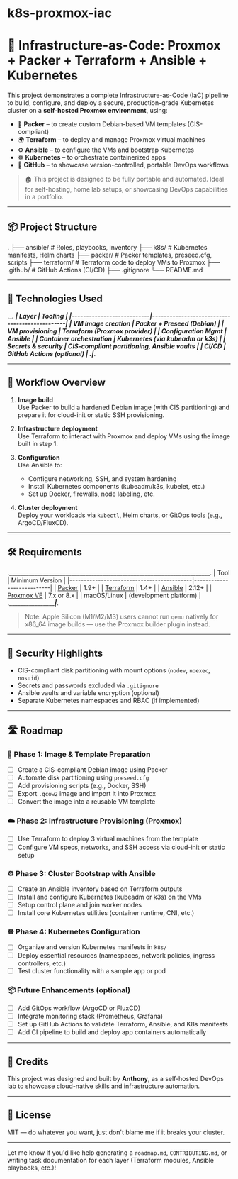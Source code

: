 # k8s-proxmox-iac

# 🔧 Infrastructure-as-Code: Proxmox + Packer + Terraform + Ansible + Kubernetes

This project demonstrates a complete Infrastructure-as-Code (IaC) pipeline to build, configure, and deploy a secure, production-grade Kubernetes cluster on a **self-hosted Proxmox environment**, using:

- 🧱 **Packer** – to create custom Debian-based VM templates (CIS-compliant)
- 🌍 **Terraform** – to deploy and manage Proxmox virtual machines
- ⚙️ **Ansible** – to configure the VMs and bootstrap Kubernetes
- ☸️ **Kubernetes** – to orchestrate containerized apps
- 🚀 **GitHub** – to showcase version-controlled, portable DevOps workflows

> 🏠 This project is designed to be fully portable and automated. Ideal for self-hosting, home lab setups, or showcasing DevOps capabilities in a portfolio.

---

## 📦 Project Structure
.
├── ansible/ # Roles, playbooks, inventory
├── k8s/ # Kubernetes manifests, Helm charts
├── packer/ # Packer templates, preseed.cfg, scripts
├── terraform/ # Terraform code to deploy VMs to Proxmox
├── .github/ # GitHub Actions (CI/CD)
├── .gitignore
└── README.md


---

## 🧰 Technologies Used

.___________________________________________________________________________.
| Layer                     | Tooling                                       |
|---------------------------|-----------------------------------------------|
| VM image creation         | Packer + Preseed (Debian)                     |
| VM provisioning           | Terraform (Proxmox provider)                  |
| Configuration Mgmt        | Ansible                                       |
| Container orchestration   | Kubernetes (via kubeadm or k3s)               |
| Secrets & security        | CIS-compliant partitioning, Ansible vaults    |
| CI/CD                     | GitHub Actions (optional)                     |
.___________________________|_______________________________________________.

---

## 🚀 Workflow Overview

1. **Image build**  
   Use Packer to build a hardened Debian image (with CIS partitioning) and prepare it for cloud-init or static SSH provisioning.

2. **Infrastructure deployment**  
   Use Terraform to interact with Proxmox and deploy VMs using the image built in step 1.

3. **Configuration**  
   Use Ansible to:
   - Configure networking, SSH, and system hardening
   - Install Kubernetes components (kubeadm/k3s, kubelet, etc.)
   - Set up Docker, firewalls, node labeling, etc.

4. **Cluster deployment**  
   Deploy your workloads via `kubectl`, Helm charts, or GitOps tools (e.g., ArgoCD/FluxCD).

---

## 🛠️ Requirements

._______________________________________________________________________.
| Tool                                      | Minimum Version           |
|-------------------------------------------|---------------------------|
| [Packer](https://www.packer.io/)          | 1.9+                      |
| [Terraform](https://www.terraform.io/)    | 1.4+                      |
| [Ansible](https://www.ansible.com/)       | 2.12+                     |
| [Proxmox VE](https://www.proxmox.com/)    | 7.x or 8.x                |
| macOS/Linux                               | (development platform)    |
.___________________________________________|___________________________.

> Note: Apple Silicon (M1/M2/M3) users cannot run `qemu` natively for x86_64 image builds — use the Proxmox builder plugin instead.

---

## 🔐 Security Highlights

- CIS-compliant disk partitioning with mount options (`nodev`, `noexec`, `nosuid`)
- Secrets and passwords excluded via `.gitignore`
- Ansible vaults and variable encryption (optional)
- Separate Kubernetes namespaces and RBAC (if implemented)

---

## 🛣️ Roadmap

### 🔨 Phase 1: Image & Template Preparation
- [ ] Create a CIS-compliant Debian image using Packer
- [ ] Automate disk partitioning using `preseed.cfg`
- [ ] Add provisioning scripts (e.g., Docker, SSH)
- [ ] Export `.qcow2` image and import it into Proxmox
- [ ] Convert the image into a reusable VM template

### ☁️ Phase 2: Infrastructure Provisioning (Proxmox)
- [ ] Use Terraform to deploy 3 virtual machines from the template
- [ ] Configure VM specs, networks, and SSH access via cloud-init or static setup

### ⚙️ Phase 3: Cluster Bootstrap with Ansible
- [ ] Create an Ansible inventory based on Terraform outputs
- [ ] Install and configure Kubernetes (kubeadm or k3s) on the VMs
- [ ] Setup control plane and join worker nodes
- [ ] Install core Kubernetes utilities (container runtime, CNI, etc.)

### ☸️ Phase 4: Kubernetes Configuration
- [ ] Organize and version Kubernetes manifests in `k8s/`
- [ ] Deploy essential resources (namespaces, network policies, ingress controllers, etc.)
- [ ] Test cluster functionality with a sample app or pod

### 📦 Future Enhancements (optional)
- [ ] Add GitOps workflow (ArgoCD or FluxCD)
- [ ] Integrate monitoring stack (Prometheus, Grafana)
- [ ] Set up GitHub Actions to validate Terraform, Ansible, and K8s manifests
- [ ] Add CI pipeline to build and deploy app containers automatically

---

## 🧠 Credits

This project was designed and built by **Anthony**, as a self-hosted DevOps lab to showcase cloud-native skills and infrastructure automation.

---

## 🪪 License

MIT — do whatever you want, just don't blame me if it breaks your cluster.

---

Let me know if you'd like help generating a `roadmap.md`, `CONTRIBUTING.md`, or writing task documentation for each layer (Terraform modules, Ansible playbooks, etc.)!
